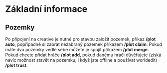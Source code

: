 # Základní informace

## Pozemky

Po připojení na creative je nutné pro stavbu založit pozemek, příkaz **/plot auto**, popřípadně si zabrat nezabraný pozemek příkazem **/plot claim**. Pokud máte dva pozemky vedle sebe můžete je spojit příkazem **/plot merge**. Pokud chcete přidat hráče **/plot add**, pokud danému hráči důvěřujete (získá navíc možnost stavět na pozemku, i když jste offline a používat worldedit) **/plot trust**.
